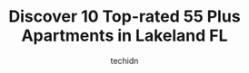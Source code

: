 ---
layout: ampstory
image: https://i0.wp.com/www.depkes.org/wp-content/uploads/2023/06/55-plus-apartments-0-in-lakeland-fl-1685846362.jpeg?resize=640,853
author: techidn
featured: false
description: Discover the impressive array of 55 Plus Apartments options in Lakeland FL, where you can find 10 of the largest 55 Plus Apartments establishments in the area. From renowned classics to hidd
title: Discover 10 Top-rated 55 Plus Apartments in Lakeland FL
cover:
   title: Discover 10 Top-rated 55 Plus Apartments in Lakeland FL
   subtitle: Rickpate
   background: https://www.depkes.org/wp-content/uploads/2023/06/55-plus-apartments-0-in-lakeland-fl-1685846362.jpeg

pages: 
 - layout: thirds
   top: <h1>#1 Foxwood Village Manufactured Housing Community</h1>
   bottom: "<p>Very impressed with the community and the amenities. Every resident was great and welcoming. Really enjoyed visiting some family members that just moved in.👍</p>"
   background: https://www.depkes.org/wp-content/uploads/2023/06/55-plus-apartments-1-in-lakeland-fl-1685846362.jpeg
   backgroundblur: true
 - layout: thirds
   top: <h1>#2 Lake Gibson Village</h1>
   bottom: "<p>My mom has been at Lake Gibson Village the second stay, for 9 days, each time. Everyone we have come in contact with, has been nice. The employees, do care, and it does s</p>"
   background: https://www.depkes.org/wp-content/uploads/2023/06/55-plus-apartments-2-in-lakeland-fl-1685846362.jpeg
   cta:
      link: https://www.depkes.org/blog/discover-10-top-rated-55-plus-apartments-in-lakeland-fl/
      text: Discover 10 Top-rated 55 Plus Apartments in Lakeland FL
 - layout: thirds
   top: <h1>#3 Bedrock Citrus Center Colony 55 Mobile Home Community</h1>
   bottom: "<p>1111 W Beacon Rd, Lakeland, FL 33803, United States</p>"
   background: https://www.depkes.org/wp-content/uploads/2023/06/55-plus-apartments-3-in-lakeland-fl-1685846363.jpeg
   cta:
      link: https://www.depkes.org/blog/discover-10-top-rated-55-plus-apartments-in-lakeland-fl/
      text: Discover 10 Top-rated 55 Plus Apartments in Lakeland FL
 - layout: thirds
   top: <h1>#4 Anglers Cove West Retirement Community</h1>
   bottom: "<p>944 Reynolds Rd, Lakeland, FL 33801, United States</p>"
   background: https://images.unsplash.com/photo-1547366785-564103df7e13?ixlib=rb-4.0.3&ixid=MnwxMjA3fDB8MHxwaG90by1wYWdlfHx8fGVufDB8fHx8&auto=format&fit=crop&w=640&h=853&q=80
   cta:
      link: https://www.depkes.org/blog/discover-10-top-rated-55-plus-apartments-in-lakeland-fl/
      text: Discover 10 Top-rated 55 Plus Apartments in Lakeland FL
 - layout: thirds
   top: <h1>#5 Holiday Azalea Park</h1>
   bottom: "<p>1325 Grasslands Blvd, Lakeland, FL 33803, United States</p>"
   background: https://images.unsplash.com/photo-1534312527009-56c7016453e6?ixlib=rb-4.0.3&ixid=MnwxMjA3fDB8MHxwaG90by1wYWdlfHx8fGVufDB8fHx8&auto=format&fit=crop&w=640&h=853&q=80
   cta:
      link: https://www.depkes.org/blog/discover-10-top-rated-55-plus-apartments-in-lakeland-fl/
      text: Discover 10 Top-rated 55 Plus Apartments in Lakeland FL
 - layout: thirds
   top: <h1>#6 CRF Communities</h1>
   bottom: "<p>500 Florida Ave S STE 700, Lakeland, FL 33801, United States</p>"
   background: https://images.unsplash.com/photo-1632260260864-caf7fde5ec36?ixlib=rb-4.0.3&ixid=MnwxMjA3fDB8MHxwaG90by1wYWdlfHx8fGVufDB8fHx8&auto=format&fit=crop&w=640&h=853&q=80
   cta:
      link: https://www.depkes.org/blog/discover-10-top-rated-55-plus-apartments-in-lakeland-fl/
      text: Discover 10 Top-rated 55 Plus Apartments in Lakeland FL
 - layout: thirds
   top: <h1>#7 Lakeland Presbyterian Apartments, Inc.</h1>
   bottom: "<p>530 Florida Ave S, Lakeland, FL 33801, United States</p>"
   background: https://images.unsplash.com/photo-1552083974-186346191183?ixlib=rb-4.0.3&ixid=MnwxMjA3fDB8MHxwaG90by1wYWdlfHx8fGVufDB8fHx8&auto=format&fit=crop&w=640&h=853&q=80
   cta:
      link: https://www.depkes.org/blog/discover-10-top-rated-55-plus-apartments-in-lakeland-fl/
      text: Discover 10 Top-rated 55 Plus Apartments in Lakeland FL
 - layout: thirds
   middle: Continue reading...
   background: https://images.unsplash.com/photo-1518640467707-6811f4a6ab73?ixlib=rb-4.0.3&ixid=MnwxMjA3fDB8MHxwaG90by1wYWdlfHx8fGVufDB8fHx8&auto=format&fit=crop&w=640&h=853&q=80
   cta:
      link: https://www.depkes.org/blog/discover-10-top-rated-55-plus-apartments-in-lakeland-fl/
      text: Discover 10 Top-rated 55 Plus Apartments in Lakeland FL
      
---